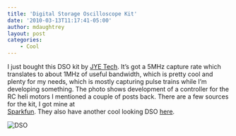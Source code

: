 ```yaml
---
title: 'Digital Storage Oscilloscope Kit'
date: '2010-03-13T11:17:41-05:00'
author: mdaughtrey
layout: post
categories:
    - Cool
---
```


I just bought this DSO kit by [JYE Tech](http://jyetech.com). It’s got a 5MHz capture rate which translates to about 1MHz of useful bandwidth, which is pretty cool and plenty for my needs, which is mostly capturing pulse trains while I’m developing something. The photo shows development of a controller for the RC heli motors I mentioned a couple of posts back. There are a few sources for the kit, I got mine at  
[Sparkfun](http://www.sparkfun.com/commerce/product_info.php?products_id=9484). They also have another cool looking DSO [here](http://www.sparkfun.com/commerce/product_info.php?products_id=9625).

![DSO](/assets/uploads/2010/03/dso.jpg)
